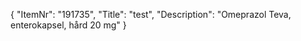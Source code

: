{
  "ItemNr": "191735",
  "Title": "test",
  "Description": "Omeprazol Teva, enterokapsel, hård 20 mg"
}